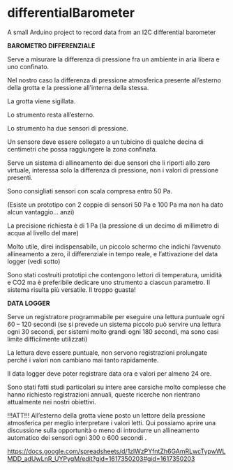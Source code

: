 # differentialBarometer
A small Arduino project to record data from an I2C differential barometer


**BAROMETRO DIFFERENZIALE**

Serve a misurare la differenza di pressione fra un ambiente in aria libera e uno confinato.

Nel nostro caso la differenza di pressione atmosferica presente all’esterno della grotta e la pressione all’interna della stessa.

La grotta viene sigillata.

Lo strumento resta all’esterno.

Lo strumento ha due sensori di pressione.

Un sensore deve essere collegato a un tubicino di qualche decina di centimetri che possa raggiungere la zona confinata.

Serve un sistema di allineamento dei due sensori che li riporti allo zero virtuale, interessa solo la differenza di pressione, non i valori di pressione presenti.

Sono consigliati sensori con scala compresa entro 50 Pa.

(Esiste un prototipo con 2 coppie di sensori 50 Pa e 100 Pa ma non ha dato alcun vantaggio… anzi)

La precisione richiesta è di 1 Pa (la pressione di un decimo di millimetro di acqua al livello del mare)

Molto utile, direi indispensabile,  un piccolo schermo che indichi l’avvenuto allineamento a zero,  il differenziale in tempo reale, e l’attivazione del data logger (vedi sotto)

Sono stati costruiti prototipi che contengono lettori di temperatura, umidità e CO2 ma è preferibile dedicare uno strumento a ciascun parametro. Il sistema risulta più versatile. Il troppo guasta!

**DATA LOGGER**

Serve un registratore programmabile per eseguire una lettura puntuale ogni 60 – 120 secondi (se si prevede un sistema piccolo può servire una lettura ogni 30 secondi, per sistemi molto grandi ogni 180 secondi, ma sono casi limite difficilmente utilizzati)

La lettura deve essere puntuale, non servono registrazioni prolungate perché i valori non cambiano mai tanto rapidamente.

Il data logger deve poter registrare data ora e valori per almeno 24 ore.

Sono stati fatti studi particolari su intere aree carsiche molto complesse che hanno richiesto registrazioni annuali, queste ricerche non rientrano attualmente nei nostri obiettivi.

!!!ATT!!! All’esterno della grotta viene posto un lettore della pressione atmosferica per meglio interpretare i valori letti. Qui possiamo aprire una discussione sulla opportunità o meno di introdurre un allineamento automatico dei sensori ogni 300 o 600 secondi .

https://docs.google.com/spreadsheets/d/1zlWzPYfntZh6GAmRLwcTypwWLMDD_adUwLnR_UYPygM/edit?gid=1617350203#gid=1617350203
